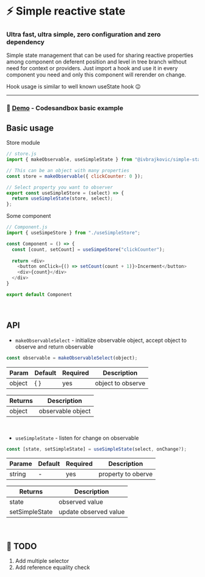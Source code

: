 # :zap: Simple reactive state

### Ultra fast, ultra simple, zero configuration and zero dependency

Simple state management that can be used for sharing reactive properties among component on deferent position and level in tree branch without need for context or providers.
Just import a hook and use it in every component you need and only this component will rerender on change.

Hook usage is similar to well known useState hook :wink:

---
### 🚀 [Demo](https://codesandbox.io/s/simple-state-q0bke) - Codesandbox basic example

## Basic usage

Store module

```js
// store.js
import { makeObservable, useSimpleState } from "@ivbrajkovic/simple-state";

// This can be an object with many properties
const store = makeObservable({ clickCounter: 0 });

// Select property you want to observer
export const useSimpleStore = (select) => {
  return useSimpleState(store, select);
};
```

Some component

```js
// Component.js
import { useSimpeStore } from "./useSimpleStore";

const Component = () => {
  const [count, setCount] = useSimpeStore("clickCounter");
  
  return <div>
    <button onClick={() => setCount(count + 1)}>Incerment</button>
    <div>{count}</div>
  </div>
}

export default Component
```
<br /> 

## API

* `makeObservableSelect` - initialize observable object, accept object to observe and return observable
```js
const observable = makeObservableSelect(object);
```
| Param | Default | Required | Description | 
|---|---|---|---|
| object | { } | yes | object to observe |

| Returns | Description | 
|---|---|
| object | observable object |

<br />  

* `useSimpleState` - listen for change on observable
```js
const [state, setSimpleState] = useSimpleState(select, onChange?);
```
| Parame | Default | Required | Description |
|---|---|---|---|
| string | - | yes | property to oberve |

| Returns | Description | 
|---|---|
| state | observed value | 
| setSimpleState | update observed value |

<br /> 

## :checkered_flag: TODO

1. Add multiple selector
2. Add reference equality check
